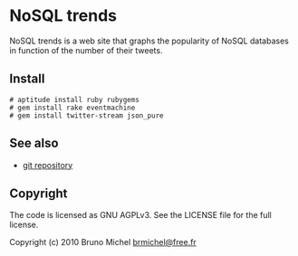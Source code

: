 NoSQL trends
============

NoSQL trends is a web site that graphs the popularity of NoSQL databases in
function of the number of their tweets.


Install
-------

    # aptitude install ruby rubygems
    # gem install rake eventmachine
    # gem install twitter-stream json_pure


See also
--------

* [git repository](http://github.com/nono/NoSQL-trends)


Copyright
---------

The code is licensed as GNU AGPLv3. See the LICENSE file for the full license.

Copyright (c) 2010 Bruno Michel <brmichel@free.fr>
